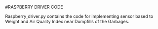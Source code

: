 #RASPBERRY DRIVER CODE

Raspberry_driver.py contains the code for implementing sensor based to Weight and Air Quality
Index near Dumpfills of the Garbages.
